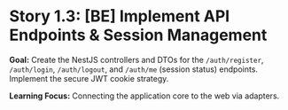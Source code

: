 # Story 1.3: [BE] Implement API Endpoints & Session Management

**Goal:** Create the NestJS controllers and DTOs for the `/auth/register`, `/auth/login`,
`/auth/logout`, and `/auth/me` (session status) endpoints. Implement the secure JWT cookie strategy.

**Learning Focus:** Connecting the application core to the web via adapters.
